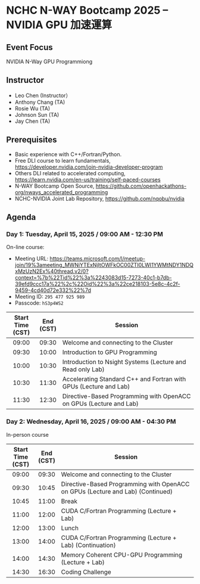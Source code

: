 # NCHC N-WAY Bootcamp 2025 – NVIDIA GPU 加速運算

## Event Focus

NVIDIA N-Way GPU Programmiong

## Instructor

 -  Leo Chen (Instructor）
 -  Anthony Chang (TA)
 -  Rosie Wu (TA)
 -  Johnson Sun (TA)
 -  Jay Chen (TA)

## Prerequisites

 -  Basic experience with C++/Fortran/Python.
 -  Free DLI course to learn fundamentals, <https://developer.nvidia.com/join-nvidia-developer-program>
 -  Others DLI related to accelerated computing, <https://learn.nvidia.com/en-us/training/self-paced-courses>
 -  N-WAY Bootcamp Open Source, <https://github.com/openhackathons-org/nways_accelerated_programming>
 -  NCHC-NVIDIA Joint Lab Repository, <https://github.com/nqobu/nvidia>

## Agenda

### Day 1: Tuesday, April 15, 2025 / 09:00 AM - 12:30 PM

On-line course:
 -  Meeting URL: <https://teams.microsoft.com/l/meetup-join/19%3ameeting_MWNiYTExNjItOWFkOC00ZTI0LWI1YWMtNDY1NDQxMzUzN2Ex%40thread.v2/0?context=%7b%22Tid%22%3a%2243083d15-7273-40c1-b7db-39efd9ccc17a%22%2c%22Oid%22%3a%22ce218103-5e8c-4c2f-9459-4cd40d72e332%22%7d>
 -  Meeting ID: `295 477 925 989`
 -  Passcode: `hS3p4WS2`

| Start Time<br>(CST)| End<br>(CST) | Session |
| :---: | :---: | ------ |
| 09:00 | 09:30 | Welcome and connecting to the Cluster |
| 09:30 | 10:00 | Introduction to GPU Programming |
| 10:00 | 10:30 | Introduction to Nsight Systems (Lecture and Read only Lab) |
| 10:30 | 11:30 | Accelerating Standard C++ and Fortran with GPUs (Lecture and Lab) |
| 11:30 | 12:30 | Directive-Based Programming with OpenACC on GPUs (Lecture and Lab) |

### Day 2: Wednesday, April 16, 2025 / 09:00 AM - 04:30 PM

In-person course

| Start Time<br>(CST)| End<br>(CST) | Session |
| :---: | :---: | ------ |
| 09:00 | 09:30 | Welcome and connecting to the Cluster |
| 09:30 | 10:45 | Directive-Based Programming with OpenACC on GPUs (Lecture and Lab) (Continued) |
| 10:45 | 11:00 | Break |
| 11:00 | 12:00 | CUDA C/Fortran Programming (Lecture + Lab) |
| 12:00 | 13:00 | Lunch |
| 13:00 | 14:00 | CUDA C/Fortran Programming (Lecture + Lab) (Continuation) |
| 14:00 | 14:30 | Memory Coherent CPU-GPU Programming (Lecture + Lab) |
| 14:30 | 16:30 | Coding Challenge |

<!--
  vim: ft=markdown ic nort nort wrap sw=4 ts=8 sts=4:
  -->
